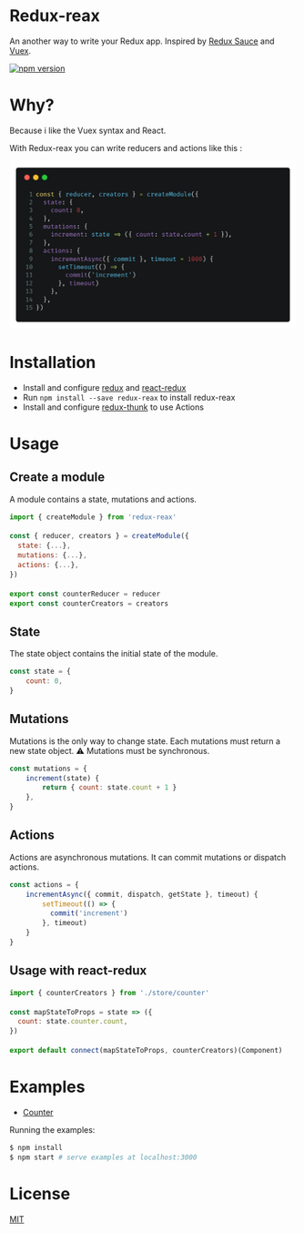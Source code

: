 # Redux-reax

An another way to write your Redux app. 
Inspired by [Redux Sauce](https://github.com/infinitered/reduxsauce) and [Vuex](https://vuex.vuejs.org/en/).

[![npm version](https://badge.fury.io/js/redux-reax.svg)](https://badge.fury.io/js/redux-reax)

# Why?

Because i like the Vuex syntax and React. 

With Redux-reax you can write reducers and actions like this :

![example](./example.png)

# Installation

- Install and configure [redux](https://redux.js.org/) and [react-redux](https://github.com/reactjs/react-redux)
- Run `npm install --save redux-reax` to install redux-reax
- Install and configure [redux-thunk](https://github.com/gaearon/redux-thunk) to use Actions

# Usage

## Create a module

A module contains a state, mutations and actions.

```Javascript
import { createModule } from 'redux-reax'

const { reducer, creators } = createModule({
  state: {...},
  mutations: {...},
  actions: {...},
})

export const counterReducer = reducer
export const counterCreators = creators
```

## State

The state object contains the initial state of the module.

```Javascript
const state = {
    count: 0,
}
```

## Mutations

Mutations is the only way to change state. Each mutations must return a new state object.
:warning: Mutations must be synchronous.

```Javascript
const mutations = {
    increment(state) {
        return { count: state.count + 1 }
    },
}
```

## Actions 

Actions are asynchronous mutations. It can commit mutations or dispatch actions.

```Javascript
const actions = {
    incrementAsync({ commit, dispatch, getState }, timeout) {
        setTimeout(() => {
          commit('increment')
        }, timeout)
    }
}
```

## Usage with react-redux

```Javascript
import { counterCreators } from './store/counter'

const mapStateToProps = state => ({
  count: state.counter.count,
})

export default connect(mapStateToProps, counterCreators)(Component)
```

# Examples

- [Counter](https://github.com/JulienUsson/react-reax/tree/master/examples/counter)

Running the examples:

``` bash
$ npm install
$ npm start # serve examples at localhost:3000
```

# License

[MIT](http://opensource.org/licenses/MIT)